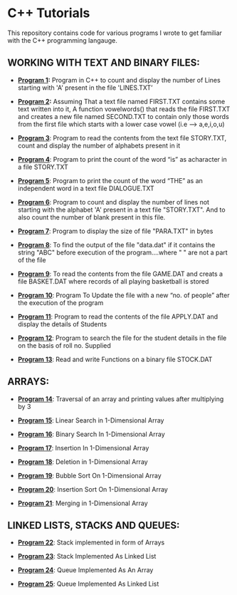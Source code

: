 # C++ Tutorials

This repository contains code for various programs I wrote to get familiar with the C++ programming langauge.

## WORKING WITH TEXT AND BINARY FILES:

* **[Program 1](https://github.com/foo-bar-omastar/c-plusplus-tutorials/blob/master/Program_1.CPP):** Program in C++ to count and display the number of Lines starting with 'A' present in the file 'LINES.TXT’

* **[Program 2](https://github.com/foo-bar-omastar/c-plusplus-tutorials/blob/master/Program_2.CPP):** Assuming That a text file named FIRST.TXT contains some text written into it, A function vowelwords() that reads the file FIRST.TXT and creates a new file named SECOND.TXT to contain only those words from the first file which starts with a lower case vowel (i.e --> a,e,i,o,u)

* **[Program 3](https://github.com/foo-bar-omastar/c-plusplus-tutorials/blob/master/Program_3.CPP)**: Program to read the contents from the text file STORY.TXT, count and display the number of alphabets present in it

* **[Program 4](https://github.com/foo-bar-omastar/c-plusplus-tutorials/blob/master/Program_4.CPP)**: Program to print the count of the word “is” as acharacter in a file STORY.TXT

* **[Program 5](https://github.com/foo-bar-omastar/c-plusplus-tutorials/blob/master/Program_5.CPP)**: Program to print the count of the word “THE” as an independent word in a text file DIALOGUE.TXT

* **[Program 6](https://github.com/foo-bar-omastar/c-plusplus-tutorials/blob/master/Program_6.CPP)**: Program to count and display the number of lines not starting with the alphabet 'A' present in a text file "STORY.TXT". And to also count the number of blank present in this file.


* **[Program 7](https://github.com/foo-bar-omastar/c-plusplus-tutorials/blob/master/Program_7.CPP)**: Program to display the size of file "PARA.TXT" in bytes

* **[Program 8](https://github.com/foo-bar-omastar/c-plusplus-tutorials/blob/master/Program_8.CPP)**: To find the output of the file "data.dat" if it contains the string "ABC" before execution of the program....where " " are not a part of the file

* **[Program 9](https://github.com/foo-bar-omastar/c-plusplus-tutorials/blob/master/Program_9.CPP)**: To read the contents from the file GAME.DAT and creats a file BASKET.DAT where records of all playing basketball is stored

* **[Program 10](https://github.com/foo-bar-omastar/c-plusplus-tutorials/blob/master/Program_10.CPP)**: Program To Update the file with a new “no. of people” after the execution of the program

* **[Program 11](https://github.com/foo-bar-omastar/c-plusplus-tutorials/blob/master/Program_11.CPP)**: Program to read the contents of the file APPLY.DAT and display the details of Students

* **[Program 12](https://github.com/foo-bar-omastar/c-plusplus-tutorials/blob/master/Program_12.CPP)**: Program to search the file for the student details in the file on the basis of roll no. Supplied

* **[Program 13](https://github.com/foo-bar-omastar/c-plusplus-tutorials/blob/master/Program_13.CPP)**: Read and write Functions on a binary file STOCK.DAT

## ARRAYS:

* **[Program 14](https://github.com/foo-bar-omastar/c-plusplus-tutorials/blob/master/Program_14.CPP)**: Traversal of an array and printing values after multiplying by 3

* **[Program 15](https://github.com/foo-bar-omastar/c-plusplus-tutorials/blob/master/Program_15.CPP)**: Linear Search in 1-Dimensional Array

* **[Program 16](https://github.com/foo-bar-omastar/c-plusplus-tutorials/blob/master/Program_16.CPP)**: Binary Search In 1-Dimensional Array

* **[Program 17](https://github.com/foo-bar-omastar/c-plusplus-tutorials/blob/master/Program_17.CPP)**: Insertion In 1-Dimensional Array

* **[Program 18](https://github.com/foo-bar-omastar/c-plusplus-tutorials/blob/master/Program_18.CPP)**: Deletion in 1-Dimensional Array

* **[Program 19](https://github.com/foo-bar-omastar/c-plusplus-tutorials/blob/master/Program_19.CPP)**: Bubble Sort On 1-Dimensional Array

* **[Program 20](https://github.com/foo-bar-omastar/c-plusplus-tutorials/blob/master/Program_20.CPP)**: Insertion Sort On 1-Dimensional Array

* **[Program 21](https://github.com/foo-bar-omastar/c-plusplus-tutorials/blob/master/Program_21.CPP)**: Merging in 1-Dimensional Array

## LINKED LISTS, STACKS AND QUEUES:

* **[Program 22](https://github.com/foo-bar-omastar/c-plusplus-tutorials/blob/master/Program_22.CPP)**: Stack implemented in form of Arrays

* **[Program 23](https://github.com/foo-bar-omastar/c-plusplus-tutorials/blob/master/Program_23.CPP)**: Stack Implemented As Linked List

* **[Program 24](https://github.com/foo-bar-omastar/c-plusplus-tutorials/blob/master/Program_24.CPP)**: Queue Implemented As An Array

* **[Program 25](https://github.com/foo-bar-omastar/c-plusplus-tutorials/blob/master/Program_25.CPP)**: Queue Implemented As Linked List


